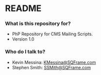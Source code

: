 # README #

### What is this repository for? ###
* PhP Repository for CMS Mailing Scripts.
* Version 1.0

### Who do I talk to? ###
* Kevin Messina: KMessina@SQFrame.com
* Stephen Smith: SSMith@SQFrame.com